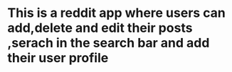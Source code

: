 # This is a reddit app where users can add,delete and edit their posts ,serach in the search bar and add their user profile
